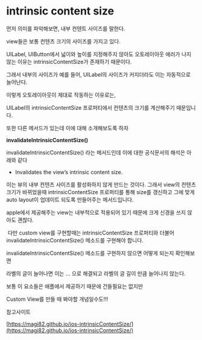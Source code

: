 # intrinsic content size

먼저 의미를 파악해보면, 내부 컨텐트 사이즈를 말한다.

view들은 보통 컨텐츠 크기의 사이즈를 가지고 있다.

UILabel, UIButton에서 넓이와 높이를 지정해주지 않아도 오토레이아웃 에러가 나지 않는 이유는 intrinsicContentSize가 존재하기 때문이다.

그래서 내부의 사이즈가 예를 들어, UILabel의 사이즈가 커지더라도 이는 자동적으로 늘어난다.

이렇게 오토레이아웃이 제대로 작동하는 이유로는,

UILabel의 intrinsicContentSize 프로퍼티에서 컨텐츠의 크기를 계산해주기 때문입니다.

또한 다른 메서드가 있는데 이에 대해 소개해보도록 하자

****invalidateIntrinsicContentSize()****

invalidateIntrinsicContentSize() 라는 메서드인데 이에 대한 공식문서의 해석은 아래와 같다

- Invalidates the view’s intrinsic content size.
    
    

이는 뷰의 내부 컨텐츠 사이즈를 활성화하지 않게 만드는 것이다. 그래서  view의 컨텐츠 크기가 바뀌었을때 intrinsicContentSize 프로퍼티를 통해 size를 갱신하고 그에 맞게 auto layout이 업데이트 되도록 만들어주는 메서드입니다.

apple에서 제공해주는 view는 내부적으로 적용되어 있기 때문에 크게 신경을 쓰지 않아도 괜찮다.

 다만 custom view를 구현할때는 intrinsicContentSize 프로퍼티와 더불어 invalidateIntrinsicContentSize() 메소드를 구현해야 합니다.

invalidateIntrinsicContentSize() 메소드를 구현하지 않으면 어떻게 되는지 확인해보면 

라벨의 글이 늘어나면 이는 ... 으로 해결되고 라벨의 글 길이 만큼 늘어나지 않는다.

보통 이 요소들은 애플에서 제공하기 때문에 건들필요는 없지만

Custom View를 만들 때 봐야할 개념일수도!!!

참고사이트

[https://magi82.github.io/ios-intrinsicContentSize/](https://magi82.github.io/ios-intrinsicContentSize/)